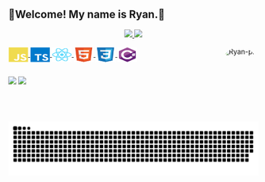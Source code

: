 ##  🎃Welcome! My name is Ryan.🎃
<div align="center">
  <a color="#fff" href="https://github.com/RyanOliveiraCarvalho">
  <img height="180em" src="https://github-readme-stats.vercel.app/api?username=RyanOliveiraCarvalho&show_icons=true&theme=radical&include_all_commits=true&count_private=true"/>
  <img height="180em" src="https://github-readme-stats.vercel.app/api/top-langs/?username=RyanOliveiraCarvalho&layout=compact&langs_count=7&theme=radical"/>
</div>
<div style="display: inline_block"><br>
  <img align="center" alt="Ryan-Js" height="30" width="40" src="https://raw.githubusercontent.com/devicons/devicon/master/icons/javascript/javascript-plain.svg">
  <img align="center" alt="Ryan-Ts" height="30" width="40" src="https://raw.githubusercontent.com/devicons/devicon/master/icons/typescript/typescript-plain.svg">
  <img align="center" alt="Ryan-React" height="30" width="40" src="https://raw.githubusercontent.com/devicons/devicon/master/icons/react/react-original.svg">
  <img align="center" alt="Ryan-HTML" height="30" width="40" src="https://raw.githubusercontent.com/devicons/devicon/master/icons/html5/html5-original.svg">
  <img align="center" alt="Ryan-CSS" height="30" width="40" src="https://raw.githubusercontent.com/devicons/devicon/master/icons/css3/css3-original.svg">
  <img align="center" alt="Ryan-Csharp" height="30" width="40" src="https://raw.githubusercontent.com/devicons/devicon/master/icons/csharp/csharp-original.svg">
  <img align="right" alt="Ryan-pic" height="150" style="border-radius:50px;" src="https://imageproxy.ifunny.co/crop:x-20,resize:640x,quality:90x75/images/16d1fc037cdb1698314fe660b84930fe7cfaf8b06d7c5012073b7e6bd0ceaee0_1.jpg?width=676&height=676">
</div>
  
  ##
 
<div>
  <a href="https://discord.gg/Lord_Eclipse#1442" target="_blank"><img src="https://img.shields.io/badge/Discord-7289DA?style=for-the-badge&logo=discord&logoColor=white" target="_blank"></a>
  <a href = "mailto:ryanoliveiracarvalhoo@gmail.com"><img src="https://img.shields.io/badge/-Gmail-%23333?style=for-the-badge&logo=gmail&logoColor=white" destino="_blank"></a>
 
  ![Snake animation](https://github.com/RyanOliveiraCarvalho/RyanOliveiraCarvalho/blob/output/github-contribution-grid-snake.svg)
 
</div>
